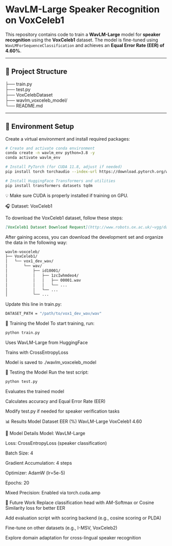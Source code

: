 # WavLM-Large Speaker Recognition on VoxCeleb1

This repository contains code to train a **WavLM-Large** model for **speaker recognition** using the **VoxCeleb1** dataset. The model is fine-tuned using `WavLMForSequenceClassification` and achieves an **Equal Error Rate (EER) of 4.60%**.

---

## 📁 Project Structure
├── train.py                
├── test.py                 
├── VoxCelebDataset         
├── wavlm_voxceleb_model/   
└── README.md              

---

## 🔧 Environment Setup

Create a virtual environment and install required packages:

```bash
# Create and activate conda environment
conda create -n wavlm_env python=3.8 -y
conda activate wavlm_env

# Install PyTorch (for CUDA 11.8, adjust if needed)
pip install torch torchaudio --index-url https://download.pytorch.org/whl/cu118

# Install HuggingFace Transformers and utilities
pip install transformers datasets tqdm
```
💡 Make sure CUDA is properly installed if training on GPU.

🎧 Dataset: VoxCeleb1

To download the VoxCeleb1 dataset, follow these steps:

```markdown
[VoxCeleb1 Dataset Download Request](http://www.robots.ox.ac.uk/~vgg/data/voxceleb/)
```
After gaining access, you can download the development set and organize the data in the following way:

```bash
wavlm-voxceleb/
├── VoxCeleb1/
│   └── vox1_dev_wav/
│       └── wav/
│           ├── id10001/
│           │   ├── 1zcIwhmdeo4/
│           │   │   ├── 00001.wav
│           │   │   └── ...
│           │   └── ...
│           └── ...

```
Update this line in train.py:

```bash
DATASET_PATH = "/path/to/vox1_dev_wav/wav"
```
🚀 Training the Model
To start training, run:

```bash
python train.py
```
Uses WavLM-Large from HuggingFace

Trains with CrossEntropyLoss

Model is saved to ./wavlm_voxceleb_model

🧪 Testing the Model
Run the test script:

```bash
python test.py
```
Evaluates the trained model

Calculates accuracy and Equal Error Rate (EER)

Modify test.py if needed for speaker verification tasks

📊 Results
Model	Dataset	EER (%)
WavLM-Large	VoxCeleb1	4.60

🧠 Model Details
Model: WavLM-Large

Loss: CrossEntropyLoss (speaker classification)

Batch Size: 4

Gradient Accumulation: 4 steps

Optimizer: AdamW (lr=5e-5)

Epochs: 20

Mixed Precision: Enabled via torch.cuda.amp

🧠 Future Work
Replace classification head with AM-Softmax or Cosine Similarity loss for better EER

Add evaluation script with scoring backend (e.g., cosine scoring or PLDA)

Fine-tune on other datasets (e.g., I-MSV, VoxCeleb2)

Explore domain adaptation for cross-lingual speaker recognition
